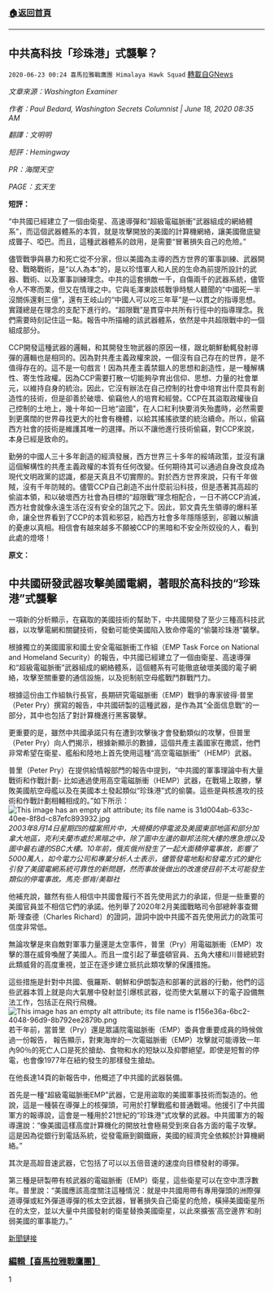 ###  [:house:返回首頁](https://github.com/ourhimalayas/txt)
---

## 中共高科技「珍珠港」式襲擊？
`2020-06-23 00:24 喜馬拉雅戰鷹團 Himalaya Hawk Squad` [轉載自GNews](https://gnews.org/zh-hant/242750/)

*文章來源：Washington Examiner*

*作者：Paul Bedard, Washington Secrets Columnist | June 18, 2020 08:35 AM*

*翻譯：文明明*

*短評：Hemingway*

*PR：海闊天空*

*PAGE：玄天生*

**短評：**

“中共國已經建立了一個由衛星、高速導彈和“超級電磁脈衝”武器組成的網絡體系”，而這個武器體系的本質，就是攻擊開放的美國的計算機網絡，讓美國徹底變成聾子、啞巴。而且，這種武器體系的啟用，是需要“冒著損失自己的危險。”

儘管戰爭與暴力和死亡從不分家，但以美國為主導的西方世界的軍事訓練、武器開發、戰略戰術，是“以人為本”的，是以珍惜軍人和人民的生命為前提所設計的武器、戰術、以及軍事訓練理念。中共的這套損敵一千，自傷兩千的武器系統，儘管令人不寒而栗，但又在情理之中。它與毛澤東談核戰爭時駭人聽聞的“中國死一半沒關係還剩三億”，還有王岐山的“中國人可以吃三年草”是一以貫之的指導思想。實踐總是在理念的支配下進行的。“超限戰”是貫穿中共所有行徑中的指導理念。我們需要時刻記住這一點。報告中所描繪的該武器體系，依然是中共超限戰中的一個組成部分。

CCP開發這種武器的邏輯，和其開發生物武器的原因一樣，跟北朝鮮動輒發射導彈的邏輯也是相同的。因為對共產主義政權來說，一個沒有自己存在的世界，是不值得存在的。這不是一句戲言！因為共產主義禁錮人的思想和創造性，是一種解構性、寄生性政權。因為CCP需要打散一切能夠孕育出信仰、思想、力量的社會單元，以維持自身的統治。因此，它沒有辦法在自己控制的社會中培育出什麼具有創造性的技術，但是卻善於破壞、偷竊他人的培育和經營。CCP在其盜取政權後自己控制的土地上，幾十年如一日地“盜國”，在人口紅利快要消失殆盡時，必然需要到更廣闊的世界尋找更大的社會有機體，以給其搖搖欲墜的統治續命。所以，偷竊西方社會的技術是維護其唯一的選擇。所以不讓他進行技術偷竊，對CCP來說，本身已經是致命的。

勤勞的中國人三十多年創造的經濟發展，西方世界三十多年的綏靖政策，並沒有讓這個解構性的共產主義政權的本質有任何改變。任何期待其可以通過自身改良成為現代文明政黨的認識，都是天真且不切實際的。對於西方世界來說，只有千年做賊，沒有千年防賊的。儘管CCP自己創造不出什麼前沿科技，但是憑著其高超的偷盜本領，和以破壞西方社會為目標的“超限戰”理念相配合，一日不將CCP消滅，西方社會就像永遠生活在沒有安全的詛咒之下。因此，郭文貴先生領導的爆料革命，讓全世界看到了CCP的本質和邪惡，給西方社會多年隱隱感到，卻難以解讀的憂慮以真相。相信會有越來越多不願被CCP的黑暗和不安全所奴役的人，看到此處的燈塔！

**原文：**

## **中共國研發武器攻擊美國電網，著眼於高科技的“珍珠港”式襲擊**

一項新的分析顯示，在竊取的美國技術的幫助下，中共國開發了至少三種高科技武器，以攻擊電網和關鍵技術，發動可能使美國陷入致命停電的“偷襲珍珠港”襲擊。

根據獨立的美國國家和國土安全電磁脈衝工作組（EMP Task Force on National and Homeland Security）的報告，中共國已經建立了一個由衛星、高速導彈和“超級電磁脈衝”武器組成的網絡體系，這個體系有可能徹底破壞美國的電子網絡，攻擊至關重要的通信設施，以及扼制航空母艦戰鬥群戰鬥力。

根據這份由工作組執行長官，長期研究電磁脈衝（EMP）戰爭的專家彼得·普里（Peter Pry）撰寫的報告，中共國研製的這種武器，是作為其“全面信息戰”的一部分，其中也包括了對計算機進行黑客襲擊。

更重要的是，雖然中共國承諾只有在遭到攻擊後才會發動類似的攻擊，但普里（Peter Pry）向人們揭示，根據新顯示的數據，這個共產主義國家在撒謊，他們非常希望在衛星、艦船和陸地上首先使用這種“高空電磁脈衝”（HEMP）武器。

普里（Peter Pry）在提供給情報部門的報告中提到，“中共國的軍事理論中有大量戰術和作戰計劃- 比如通過使用高空電磁脈衝（HEMP）武器，在戰場上取勝，擊敗美國航空母艦以及在美國本土發起類似“珍珠港”式的偷襲。這些是與核進攻的技術和作戰計劃相輔相成的。”如下所示：
![This image has an empty alt attribute; its file name is 31d004ab-633c-40ee-8f8d-c87efc893932.jpg](https://spark.adobe.com/page/GJUOFzysHQa0V/images/31d004ab-633c-40ee-8f8d-c87efc893932.jpg?asset_id=eadc94b2-297d-4c33-af68-0fbeb6c8f7c1&amp;img_etag=%22c667fd641d9e3e314b54742f22e4406c%22&amp;size=1024)
*2003年8月14日星期四的檔案照片中，大規模的停電波及美國東部地區和部分加拿大地區，克利夫蘭市處於黑暗之中，除了圖中左邊的聯邦法院大樓的應急燈以及圖中最右邊的SBC大樓。10年前，俄亥俄州發生了一起大面積停電事故，影響了5000萬人，如今電力公司和專業分析人士表示，儘管發電地點和發電方式的變化引發了美國電網系統可靠性的新問題，然而事故後做出的改進使目前不太可能發生類似的停電事故。馬克·鄧肯/美聯社*

他補充說，雖然有些人相信中共國會履行不首先使用武力的承諾，但是一些重要的美國官員並不相信它們的承諾。他列舉了2020年2月美國戰略司令部總幹事查爾斯·理查德（Charles Richard）的證詞，證詞中說中共國不首先使用武力的政策可信度非常低。

無論攻擊是來自敵對軍事力量還是太空事件，普里（Pry）用電磁脈衝（EMP）攻擊的潛在威脅喚醒了美國人。而且一度引起了華盛頓官員、五角大樓和川普總統對此類威脅的高度重視，並正在逐步建立抵抗此類攻擊的保護措施。

這些措施是針對中共國、俄羅斯、朝鮮和伊朗製造和部署的武器的行動，他們的這些武器本質上就是向大氣層中發射並引爆核武器，從而使大氣層以下的電子設備無法工作，包括正在飛行飛機。
![This image has an empty alt attribute; its file name is f156e36a-6bc2-4048-96d9-8b792ee2879b.png](https://spark.adobe.com/page/GJUOFzysHQa0V/images/f156e36a-6bc2-4048-96d9-8b792ee2879b.png?asset_id=14c3ce8d-8c4e-4778-b92e-8db5612ca350&amp;img_etag=%22bf122462c33bf4ae07cc05044039611b%22&amp;size=1024)
若干年前，當普里（Pry）還是眾議院電磁脈衝（EMP）委員會重要成員的時候做過一份報告， 報告顯示，對東海岸的一次電磁脈衝（EMP）攻擊就可能導致一年內90％的死亡人口是死於搶劫、食物和水的短缺以及抑鬱絕望。即使是短暫的停電，也會像1977年在紐約發生的那樣發生搶劫。

在他長達14頁的新報告中，他概述了中共國的武器裝備。

首先是一種“超級電磁脈衝EMP”武器，它是用盜取的美國軍事技術而製造的。他說，這是一種裝在導彈上的核彈頭，可用於打擊戰艦和普通戰場。他援引了中共國軍方的報導說，這會是一種用於21世紀的“珍珠港”式攻擊的武器。中共國軍方的報導還說：“像美國這樣高度計算機化的開放社會極易受到來自各方面的電子攻擊。這是因為從銀行到電話系統，從發電廠到鋼鐵廠，美國的經濟完全依賴於計算機網絡。”

其次是高超音速武器，它包括了可以以五倍音速的速度向目標發射的導彈。

第三種是研製帶有核武器的電磁脈衝（EMP）衛星，這些衛星可以在空中漂浮數年。普里說：“美國應該高度關注這種情況：就是中共國用帶有專用彈頭的洲際彈道導彈或紅外彈道導彈的核太空武器，冒著損失自己衛星的危險，橫掃美國衛星所在的太空，並以大量中共國發射的衛星替換美國衛星，以此來擴張’高空邊界’和削弱美國的軍事能力。”

[新聞鏈接](https://www.washingtonexaminer.com/washington-secrets/china-develops-weapons-to-fry-us-electric-grid-eyes-high-tech-pearl-harbor-attack)

### [**編輯【喜馬拉雅戰鷹團】**](https://spark.adobe.com/page/GJUOFzysHQa0V/)



1
